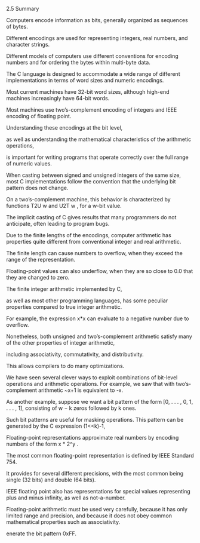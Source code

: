 2.5
Summary

Computers encode information as bits, generally organized as sequences of bytes.

Different encodings are used for representing 
integers, 
real numbers, 
and character strings. 

Different models of computers use different conventions for encoding
numbers and for ordering the bytes within multi-byte data.

The C language is designed to accommodate 
a wide range of different implementations in terms of word sizes and numeric encodings. 

Most current machines have 32-bit word sizes, 
although high-end machines increasingly have 64-bit words.

Most machines use two’s-complement encoding of integers and 
IEEE encoding of floating point. 

Understanding these encodings at the bit level, 

as well as understanding the mathematical characteristics of the arithmetic operations, 

is important for writing programs that operate correctly over the full range of numeric
values.

When casting between signed and unsigned integers of the same size, most
C implementations follow the convention that the underlying bit pattern does
not change. 

On a two’s-complement machine, 
this behavior is characterized by functions T2U w and U2T w , for a w-bit value. 

The implicit casting of C gives results that many programmers do not anticipate, 
often leading to program bugs.

Due to the finite lengths of the encodings, computer arithmetic has properties
quite different from conventional integer and real arithmetic. 

The finite length can cause numbers to overflow, 
when they exceed the range of the representation.

Floating-point values can also underflow, 
when they are so close to 0.0 that they are changed to zero.

The finite integer arithmetic implemented by C, 

as well as most other programming languages, 
has some peculiar properties compared to true integer arithmetic. 

For example, the expression x*x can evaluate to a negative number due to overflow. 

Nonetheless, both unsigned and two’s-complement arithmetic satisfy
many of the other properties of integer arithmetic, 

including 
associativity, 
commutativity, 
and distributivity. 

This allows compilers to do many optimizations. 

We have seen several clever ways to 
exploit combinations of bit-level operations and arithmetic operations. 
For example, we saw that with two’s-complement
arithmetic ~x+1 is equivalent to -x. 

As another example, suppose we want a bit
pattern of the form [0, . . . , 0, 1, . . . , 1], consisting of w − k zeros followed by k
ones. 

Such bit patterns are useful for masking operations. 
This pattern can be generated by the C expression (1<<k)-1, 


Floating-point representations approximate real numbers by encoding numbers of 
the form x * 2^y . 

The most common floating-point representation is defined
by IEEE Standard 754. 

It provides for several different precisions, 
with the most common being single (32 bits) and double (64 bits). 

IEEE floating point also has
representations for special values representing plus and minus infinity, 
as well as not-a-number.

Floating-point arithmetic must be used very carefully, because it has only
limited range and precision, and because it does not obey common mathematical
properties such as associativity.











































































enerate the bit pattern 0xFF.